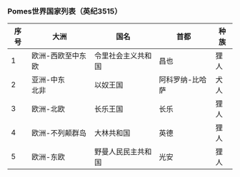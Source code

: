### Pomes世界国家列表（英纪3515）
|序号|大洲|国名|首都|种族|
|-|-|-|-|-|
|1|欧洲-西欧至中东欧|令里社会主义共和国|昌也|狸人|
|2|亚洲-中东<br>北非|以奴王国|阿科罗纳-比哈萨|犬人|
|3|欧洲-北欧|长乐王国|长乐|狸人|
|4|欧洲-不列颠群岛|大林共和国|英德|狸人|
|5|欧洲-东欧|野曼人民民主共和国|光安|狸人|

